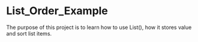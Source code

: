 # List_Order_Example

The purpose of this project is to learn how to use List(), how it stores value and sort list items.
